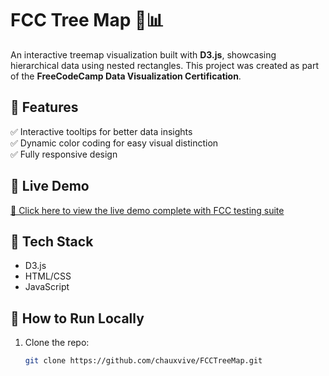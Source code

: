 # FCC Tree Map 🌳📊  
An interactive treemap visualization built with **D3.js**, showcasing hierarchical data using nested rectangles. This project was created as part of the **FreeCodeCamp Data Visualization Certification**.  

## 🔹 Features  
✅ Interactive tooltips for better data insights  
✅ Dynamic color coding for easy visual distinction  
✅ Fully responsive design  

## 🔹 Live Demo  
[🔗 Click here to view the live demo complete with FCC testing suite](https://chauxvive.github.io/FCCTreeMap/)  

## 🔹 Tech Stack  
- D3.js  
- HTML/CSS  
- JavaScript  

## 🔹 How to Run Locally  
1. Clone the repo:  
   ```sh
   git clone https://github.com/chauxvive/FCCTreeMap.git
